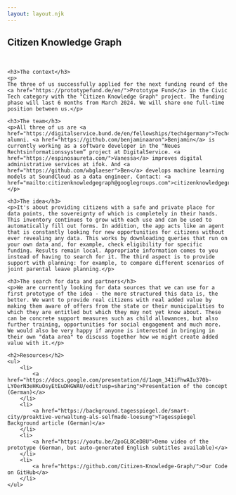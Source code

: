 ```yaml
---
layout: layout.njk
---
```

<div>
    <h2 class="title-header">Citizen Knowledge Graph</h2>
    <br/>

    <h3>The context</h3>
    <p>
    The three of us successfully applied for the next funding round of the <a href="https://prototypefund.de/en/">Prototype Fund</a> in the Civic Tech category with the "Citizen Knowledge Graph" project. The funding phase will last 6 months from March 2024. We will share one full-time position between us.</p>
    
    <h3>The team</h3>
    <p>All three of us are <a href="https://digitalservice.bund.de/en/fellowships/tech4germany">Tech4Germany</a> alumni. <a href="https://github.com/benjaminaaron">Benjamin</a> is currently working as a software developer in the "Neues Rechtsinformationssystem” project at DigitalService. <a href="https://espinosaureta.com/">Vanessa</a> improves digital administrative services at ifok. And <a href="https://github.com/wbglaeser">Ben</a> develops machine learning models at SoundCloud as a data engineer. Contact: <a href="mailto:citizenknowledgegraph@googlegroups.com">citizenknowledgegraph@googlegroups.com</a></p>
    
    <h3>The idea</h3>
    <p>It's about providing citizens with a safe and private place for data points, the sovereignty of which is completely in their hands. This inventory continues to grow with each use and can be used to automatically fill out forms. In addition, the app acts like an agent that is constantly looking for new opportunities for citizens without ever revealing any data. This works by downloading queries that run on your own data and, for example, check eligibility for specific funding. Results remain local. Appropriate information comes to you instead of having to search for it. The third aspect is to provide support with planning: for example, to compare different scenarios of joint parental leave planning.</p>
    
    <h3>The search for data and partners</h3>
    <p>We are currently looking for data sources that we can use for a first prototype of the idea - the more structured this data is, the better. We want to provide real citizens with real added value by making them aware of offers from the state or their municipalities to which they are entitled but which they may not yet know about. These can be concrete support measures such as child allowances, but also further training, opportunities for social engagement and much more. We would also be very happy if anyone is interested in bringing in their own "data area" to discuss together how we might create added value with it.</p>

    <h2>Resources</h2>
    <ul>
        <li>
            <a href="https://docs.google.com/presentation/d/1aqm_341iFhwAIu370b-LYOerN3eHKuOsyEtEuDHGWAU/edit?usp=sharing">Presentation of the concept (German)</a>
        </li>
        <li>
            <a href="https://background.tagesspiegel.de/smart-city/proaktive-verwaltung-als-selfmade-loesung">Tagesspiegel Background article (German)</a>
        </li>
        <li>
            <a href="https://youtu.be/2poGL8CeD8U">Demo video of the prototype (German, but auto-generated English subtitles available)</a>
        </li>
        <li>
            <a href="https://github.com/Citizen-Knowledge-Graph/">Our Code on GitHub</a>
        </li>
    </ul>
</div>
